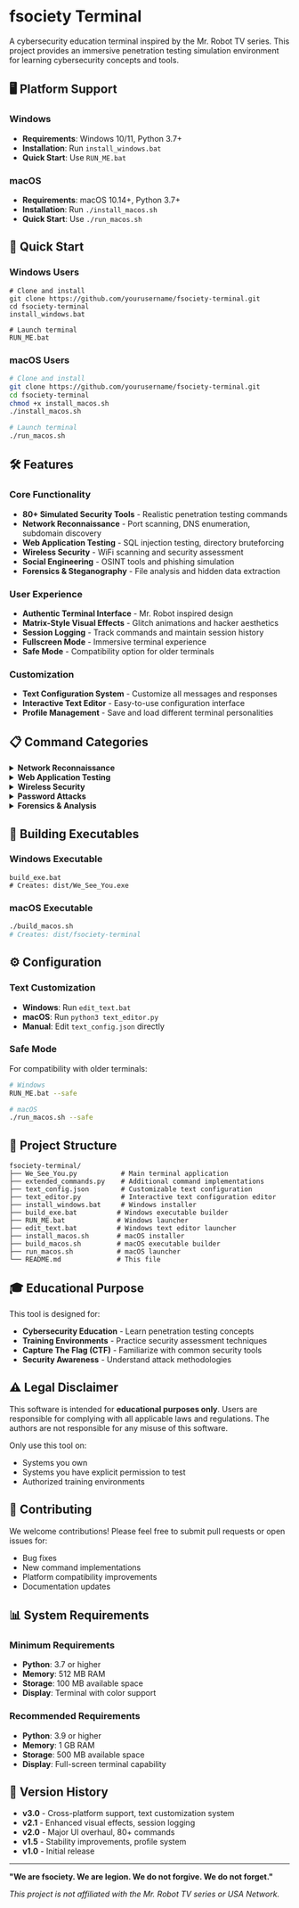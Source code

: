 # fsociety Terminal

A cybersecurity education terminal inspired by the Mr. Robot TV series. This project provides an immersive penetration testing simulation environment for learning cybersecurity concepts and tools.

## 🖥️ Platform Support

### Windows
- **Requirements**: Windows 10/11, Python 3.7+
- **Installation**: Run `install_windows.bat`
- **Quick Start**: Use `RUN_ME.bat`

### macOS
- **Requirements**: macOS 10.14+, Python 3.7+
- **Installation**: Run `./install_macos.sh`
- **Quick Start**: Use `./run_macos.sh`

## 🚀 Quick Start

### Windows Users
```batch
# Clone and install
git clone https://github.com/yourusername/fsociety-terminal.git
cd fsociety-terminal
install_windows.bat

# Launch terminal
RUN_ME.bat
```

### macOS Users  
```bash
# Clone and install
git clone https://github.com/yourusername/fsociety-terminal.git
cd fsociety-terminal
chmod +x install_macos.sh
./install_macos.sh

# Launch terminal
./run_macos.sh
```

## 🛠️ Features

### Core Functionality
- **80+ Simulated Security Tools** - Realistic penetration testing commands
- **Network Reconnaissance** - Port scanning, DNS enumeration, subdomain discovery
- **Web Application Testing** - SQL injection testing, directory bruteforcing
- **Wireless Security** - WiFi scanning and security assessment
- **Social Engineering** - OSINT tools and phishing simulation
- **Forensics & Steganography** - File analysis and hidden data extraction

### User Experience
- **Authentic Terminal Interface** - Mr. Robot inspired design
- **Matrix-Style Visual Effects** - Glitch animations and hacker aesthetics  
- **Session Logging** - Track commands and maintain session history
- **Fullscreen Mode** - Immersive terminal experience
- **Safe Mode** - Compatibility option for older terminals

### Customization
- **Text Configuration System** - Customize all messages and responses
- **Interactive Text Editor** - Easy-to-use configuration interface
- **Profile Management** - Save and load different terminal personalities

## 📋 Command Categories

<details>
<summary><strong>Network Reconnaissance</strong></summary>

- `nmap`, `masscan`, `zmap`, `rustscan` - Port and network scanning
- `hping3`, `traceroute`, `fping` - Network probing and routing  
- `dig`, `whois`, `fierce`, `dnsrecon` - DNS enumeration
- `sublist3r`, `amass` - Subdomain discovery
</details>

<details>
<summary><strong>Web Application Testing</strong></summary>

- `sqlmap`, `nikto`, `dirb`, `gobuster` - Web vulnerability scanning
- `ffuf`, `wfuzz`, `whatweb`, `wafw00f` - Web fuzzing and fingerprinting
- `burpsuite`, `owasp-zap` - Web application security testing
</details>

<details>
<summary><strong>Wireless Security</strong></summary>

- `airodump-ng`, `aircrack-ng` - WiFi scanning and analysis
- `aireplay-ng`, `wash` - WiFi attacks and WPS scanning
- `reaver`, `bully` - WPS PIN attacks
</details>

<details>
<summary><strong>Password Attacks</strong></summary>

- `john`, `hashcat` - Password cracking tools
- `hydra`, `medusa` - Network login brute-forcers
- `crunch`, `cewl`, `cupp` - Wordlist generators
</details>

<details>
<summary><strong>Forensics & Analysis</strong></summary>

- `volatility`, `autopsy` - Memory and disk forensics
- `binwalk`, `steghide` - Firmware and steganography analysis
- `exiftool`, `strings`, `hexdump` - File analysis and metadata
</details>

## 🔧 Building Executables

### Windows Executable
```batch
build_exe.bat
# Creates: dist/We_See_You.exe
```

### macOS Executable  
```bash
./build_macos.sh
# Creates: dist/fsociety-terminal
```

## ⚙️ Configuration

### Text Customization
- **Windows**: Run `edit_text.bat` 
- **macOS**: Run `python3 text_editor.py`
- **Manual**: Edit `text_config.json` directly

### Safe Mode
For compatibility with older terminals:
```bash
# Windows
RUN_ME.bat --safe

# macOS  
./run_macos.sh --safe
```

## 📁 Project Structure

```
fsociety-terminal/
├── We_See_You.py           # Main terminal application
├── extended_commands.py    # Additional command implementations
├── text_config.json        # Customizable text configuration
├── text_editor.py          # Interactive text configuration editor
├── install_windows.bat     # Windows installer
├── build_exe.bat          # Windows executable builder
├── RUN_ME.bat             # Windows launcher
├── edit_text.bat          # Windows text editor launcher
├── install_macos.sh       # macOS installer  
├── build_macos.sh         # macOS executable builder
├── run_macos.sh           # macOS launcher
└── README.md              # This file
```

## 🎓 Educational Purpose

This tool is designed for:
- **Cybersecurity Education** - Learn penetration testing concepts
- **Training Environments** - Practice security assessment techniques
- **Capture The Flag (CTF)** - Familiarize with common security tools
- **Security Awareness** - Understand attack methodologies

## ⚠️ Legal Disclaimer

This software is intended for **educational purposes only**. Users are responsible for complying with all applicable laws and regulations. The authors are not responsible for any misuse of this software.

Only use this tool on:
- Systems you own
- Systems you have explicit permission to test
- Authorized training environments

## 🤝 Contributing

We welcome contributions! Please feel free to submit pull requests or open issues for:
- Bug fixes
- New command implementations  
- Platform compatibility improvements
- Documentation updates

## 📊 System Requirements

### Minimum Requirements
- **Python**: 3.7 or higher
- **Memory**: 512 MB RAM
- **Storage**: 100 MB available space
- **Display**: Terminal with color support

### Recommended Requirements
- **Python**: 3.9 or higher
- **Memory**: 1 GB RAM  
- **Storage**: 500 MB available space
- **Display**: Full-screen terminal capability

## 🔄 Version History

- **v3.0** - Cross-platform support, text customization system
- **v2.1** - Enhanced visual effects, session logging
- **v2.0** - Major UI overhaul, 80+ commands  
- **v1.5** - Stability improvements, profile system
- **v1.0** - Initial release

---

**"We are fsociety. We are legion. We do not forgive. We do not forget."**

*This project is not affiliated with the Mr. Robot TV series or USA Network.*